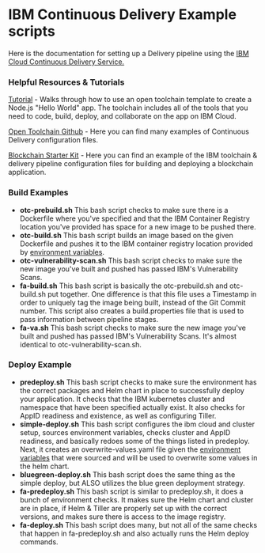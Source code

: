 # IBM Continuous Delivery Example scripts

Here is the documentation for setting up a Delivery pipeline using the [IBM Cloud Continuous Delivery Service.](https://cloud.ibm.com/docs/services/ContinuousDelivery?topic=ContinuousDelivery-deliverypipeline_about)

### Helpful Resources & Tutorials

[Tutorial](https://www.ibm.com/cloud/garage/tutorials/tutorial_gm_advocate_otc) - Walks through how to use an open toolchain template to create a Node.js "Hello World" app. The toolchain includes all of the tools that you need to code, build, deploy, and collaborate on the app on IBM Cloud.

[Open Toolchain Github](https://github.com/open-toolchain) - Here you can find many examples of Continuous Delivery configuration files. 

[Blockchain Starter Kit](https://github.com/sstone1/blockchain-starter-kit/tree/master/.bluemix) - Here you can find an example of the IBM toolchain & delivery pipeline configuration files for building and deploying a blockchain application. 

### Build Examples
- **otc-prebuild.sh**  This bash script checks to make sure there is a Dockerfile where you've specified and that the IBM Container Registry location you've provided has space for a new image to be pushed there.
- **otc-build.sh**  This bash script builds an image based on the given Dockerfile and pushes it to the IBM container registry location provided by [environment variables](https://cloud.ibm.com/docs/services/ContinuousDelivery?topic=ContinuousDelivery-deliverypipeline_environment).
- **otc-vulnerability-scan.sh**  This bash script checks to make sure the new image you've built and pushed has passed IBM's Vulnerability Scans.
- **fa-build.sh** This bash script is basically the otc-prebuild.sh and otc-build.sh put together. One difference is that this file uses a Timestamp in order to uniquely tag the image being built, instead of the Git Commit number. This script also creates a build.properties file that is used to pass information between pipeline stages. 
- **fa-va.sh** This bash script checks to make sure the new image you've built and pushed has passed IBM's Vulnerability Scans. It's almost identical to otc-vulnerability-scan.sh.

### Deploy Example
- **predeploy.sh**  This bash script checks to make sure the environment has the correct packages and Helm chart in place to successfully deploy your application. It checks that the IBM kubernetes cluster and namespace that have been specified actually exist.  It also checks for AppID readiness and existence, as well as configuring Tiller.
- **simple-deploy.sh**  This bash script configures the ibm cloud and cluster setup, sources environment variables, checks cluster and AppID readiness, and basically redoes some of the things listed in predeploy.  Next, it creates an overwrite-values.yaml file given the [environment variables](https://cloud.ibm.com/docs/services/ContinuousDelivery?topic=ContinuousDelivery-deliverypipeline_environment) that were sourced and will be used to overwrite some values in the helm chart.  
- **bluegreen-deploy.sh**  This bash script does the same thing as the simple deploy, but ALSO utilizes the blue green deployment strategy. 
- **fa-predeploy.sh** This bash script is similar to predeploy.sh, it does a bunch of environment checks. It makes sure the Helm chart and cluster are in place, if Helm & Tiller are properly set up with the correct versions, and makes sure there is access to the image registry. 
- **fa-deploy.sh** This bash script does many, but not all of the same checks that happen in fa-predeploy.sh and also actually runs the Helm deploy commands.  
